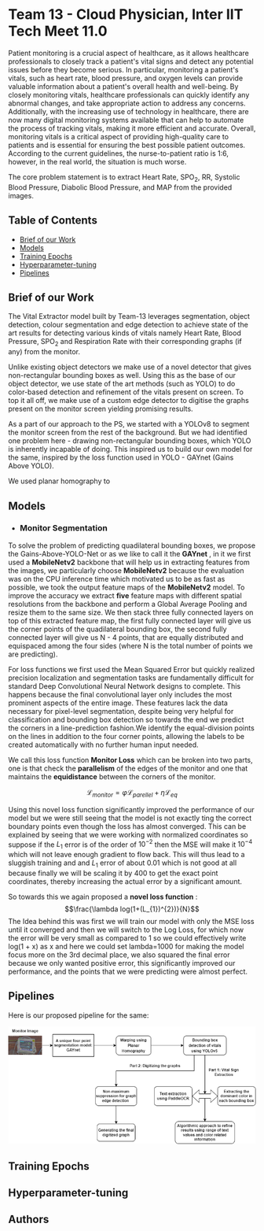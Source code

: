 # Team 13 - Cloud Physician, Inter IIT Tech Meet 11.0

Patient monitoring is a crucial aspect of healthcare, as it allows healthcare professionals
to closely track a patient's vital signs and detect any potential issues before they become
serious. In particular, monitoring a patient's vitals, such as heart rate, blood pressure, and
oxygen levels can provide valuable information about a patient's overall health and
well-being. By closely monitoring vitals, healthcare professionals can quickly identify any
abnormal changes, and take appropriate action to address any concerns. Additionally,
with the increasing use of technology in healthcare, there are now many digital
monitoring systems available that can help to automate the process of tracking vitals,
making it more efficient and accurate. Overall, monitoring vitals is a critical aspect of
providing high-quality care to patients and is essential for ensuring the best possible
patient outcomes. According to the current guidelines, the nurse-to-patient ratio is 1:6,
however, in the real world, the situation is much worse.

The core problem statement is to extract Heart Rate, SPO<sub>2</sub>, RR, Systolic Blood Pressure,
Diabolic Blood Pressure, and MAP from the provided images.

## Table of Contents

- [Brief of our Work](#brief-of-our-work)
- [Models](#Models)
- [Training Epochs](#training-epochs)
- [Hyperparameter-tuning](#Hyperparameter-tuning)
- [Pipelines](#Pipelines)



## Brief of our Work

The Vital Extractor model built by Team-13 leverages segmentation, object detection, colour segmentation and edge detection to achieve state of the art results for detecting various kinds of vitals namely Heart Rate, Blood Pressure, SPO<sub>2</sub> and Respiration Rate with their corresponding graphs (if any) from the monitor.

Unlike existing object detectors we make use of a novel detector that gives non-rectangular bounding boxes as well. Using this as the base of our object detector, we use state of the art methods (such as YOLO) to do color-based detection and refinement of the vitals present on screen. To top it all off, we make use of a custom edge detector to digitise the graphs present on the monitor screen yielding promising results.

As a part of our approach to the PS, we started with a YOLOv8 to segment the monitor screen from the rest of the background. But we had identified one problem here - drawing non-rectangular bounding boxes, which YOLO is inherently incapable of doing. This inspired us to build our own model for the same, inspired by the loss function used in YOLO - GAYnet (Gains Above YOLO).

We used planar homography to 

## Models

- ### Monitor Segmentation

To solve the problem of predicting quadilateral bounding boxes, we propose the Gains-Above-YOLO-Net or as we like to call it the <b>GAYnet</b> , in it we first used a <b>MobileNetv2</b> backbone that will help us in extracting features from the images, we particularly choose **MobileNetv2** because the evaluation was on the CPU inference time which motivated us to be as fast as possible, we took the output feature maps of the **MobileNetv2** model. To improve the accuracy we extract **five** feature maps with different spatial resolutions from the backbone and perform a Global Average Pooling and resize them to the same size. We then stack three fully connected layers on top of this extracted feature map, the first fully connected layer will give us the corner points of the quadilateral bounding box, the second fully connected layer will give us N - 4 points, that are equally distributed and equispaced among the four sides (where N is the total number of points we are predicting).

For loss functions we first used the Mean Squared Error but quickly realized precision localization and segmentation tasks are fundamentally difficult for standard Deep Convolutional Neural Network designs to complete. This happens because the final convolutional layer only includes the most prominent aspects of the entire image. These features lack the data necessary for pixel-level segmentation, despite being very helpful for classification and bounding box detection so towards the end we predict the corners in a line-prediction fashion.We identify the equal-division points on the lines in addition to the four corner points, allowing the labels to be created automatically with no further human input needed.

We call this loss function **Monitor Loss** which can be broken into two parts, one is that check the **parallelism** of the edges of the monitor and one that maintains the **equidistance** between the corners of the monitor.

$$\mathcal{L} _{monitor} = \varphi \mathcal{L} _{parellel} + \eta \mathcal{L}_{eq}$$

Using this novel loss function significantly improved the performance of our model but we were still seeing that the model is not exactly ting the correct boundary points even though the loss has almost converged. This can be explained by seeing that we were working with normalized coordinates so suppose if the $L_{1}$ error is of the order of $10^{-2}$ then the MSE will make it $10^{-4}$ which will not leave enough gradient to flow back. This  will thus lead to a sluggish training and and $L_{1}$ error of about $0.01$ which is not good at all because finally we will be scaling it by 400 to get the exact point coordinates, thereby increasing the actual error by a significant amount.

So towards this we again proposed a **novel loss function** :
          $$\frac{\lambda log(1+(L_{1})^{2})}{N}$$
The Idea behind this was first we will train our model with only the MSE loss until it converged and then we will switch to the Log Loss, for which now the error will be very small as compared to 1 so we could effectively write log(1 + x) as x and here we could set lambda=1000 for making the model focus more on the 3rd decimal place, we also squared the final error because we only wanted positive error, this significantly improved our performance, and the points that we were predicting were almost perfect.


## Pipelines
Here is our proposed pipeline for the same:

![Pipeline](https://github.com/aquantumreality/Inter-IIT-CloudPhysician/blob/main/pipeline.png "Pipeline")


## Training Epochs



## Hyperparameter-tuning




## Authors
